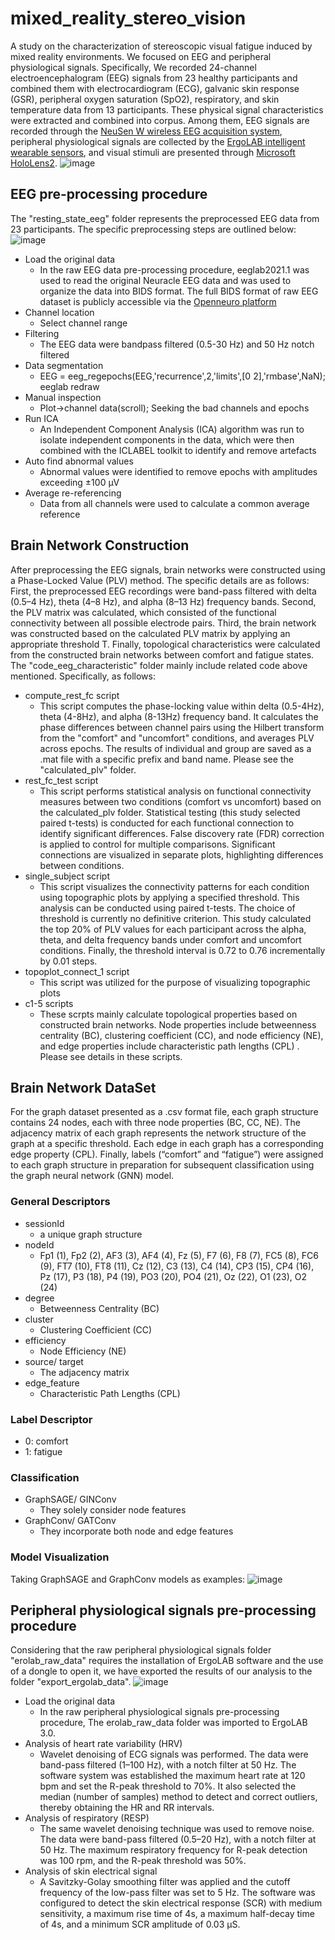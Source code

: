 # mixed_reality_stereo_vision
A study on the characterization of stereoscopic visual fatigue induced by mixed reality environments. We focused on EEG and peripheral physiological signals. Specifically, We recorded 24-channel electroencephalogram (EEG) signals from 23 healthy participants and combined them with electrocardiogram (ECG), galvanic skin response (GSR), peripheral oxygen saturation (SpO2), respiratory, and skin temperature data from 13 participants. These physical signal characteristics were extracted and combined into corpus. Among them, EEG signals are recorded through the [NeuSen W wireless EEG acquisition system](http://www.neuracle.cn/), peripheral physiological signals are collected by the [ErgoLAB intelligent wearable sensors](https://resources.ergolab.cn/), and visual stimuli are presented through [Microsoft HoloLens2](https://www.insight.com/en_US/shop/partner/microsoft/hardware/hololens.html).
 ![image](https://github.com/taochunguang2022/mixed_reality_stereo_vision/blob/main/device.jpg)
## EEG pre-processing procedure
The "resting_state_eeg" folder represents the preprocessed EEG data from 23 participants. The specific preprocessing steps are outlined below:
 ![image](https://github.com/taochunguang2022/mixed_reality_stereo_vision/blob/main/data_preprocessing.jpg)
- Load the original data
  - In the raw EEG data pre-processing procedure, eeglab2021.1 was used to read the original Neuracle EEG data and was used to organize the data into BIDS format. The full BIDS format of raw EEG dataset is publicly accessible via the [Openneuro platform](https://openneuro.org/datasets/ds005416}{https://openneuro.org/datasets/ds005416)
- Channel location
  - Select channel range
- Filtering
  - The EEG data were bandpass filtered (0.5-30 Hz) and 50 Hz notch filtered
- Data segmentation
  - EEG = eeg_regepochs(EEG,'recurrence',2,'limits',[0 2],'rmbase',NaN); eeglab redraw
- Manual inspection
  - Plot->channel data(scroll); Seeking the bad channels and epochs
- Run ICA
  - An Independent Component Analysis (ICA) algorithm was run to isolate independent components in the data, which were then combined with the ICLABEL toolkit to identify and remove artefacts 
- Auto find abnormal values
  - Abnormal values were identified to remove epochs with amplitudes exceeding ±100 µV
- Average re-referencing
  - Data from all channels were used to calculate a common average reference
## Brain Network Construction
After preprocessing the EEG signals, brain networks were constructed using a Phase-Locked Value (PLV) method. The specific details are as follows: First, the preprocessed EEG recordings were band-pass filtered with delta (0.5–4 Hz), theta (4–8 Hz), and alpha (8–13 Hz) frequency bands. Second, the PLV matrix was calculated, which consisted of the functional connectivity between all possible electrode pairs. Third, the brain network was constructed based on the calculated PLV matrix by applying an appropriate threshold T. Finally, topological characteristics were calculated from the constructed brain networks between comfort and fatigue states. The "code_eeg_characteristic" folder mainly include related code above mentioned. Specifically, as follows:
- compute_rest_fc script
  - This script computes the phase-locking value within delta (0.5-4Hz), theta (4-8Hz), and alpha (8-13Hz) frequency band. It calculates the phase differences between channel pairs using the Hilbert transform from the "comfort" and "uncomfort" conditions, and averages PLV across epochs. The results of individual and group are saved as a .mat file with a specific prefix and band name. Please see the "calculated_plv" folder.
- rest_fc_test script
  - This script performs statistical analysis on functional connectivity measures between two conditions (comfort vs uncomfort) based on the calculated_plv folder. Statistical testing (this study selected paired t-tests) is conducted for each functional connection to identify significant differences. False discovery rate (FDR) correction is applied to control for multiple comparisons. Significant connections are visualized in separate plots, highlighting differences between conditions.
- single_subject script
  - This script visualizes the connectivity patterns for each condition using topographic plots by applying a specified threshold. This analysis can be conducted using paired t-tests. The choice of threshold is currently no definitive criterion. This study calculated the top 20% of PLV values for each participant across the alpha, theta, and delta frequency bands under comfort and uncomfort conditions. Finally, the threshold interval is 0.72 to 0.76 incrementally by 0.01 steps.
 - topoplot_connect_1 script
   - This script was utilized for the purpose of visualizing topographic plots
 - c1-5 scripts
   - These scrpts mainly calculate topological properties based on constructed brain networks. Node properties include betweenness centrality (BC), clustering coefficient (CC), and node efficiency (NE), and edge properties include characteristic path lengths (CPL) . Please see details in these scripts.
## Brain Network DataSet
For the graph dataset presented as a .csv format file, each graph structure contains 24 nodes, each with three node properties (BC, CC, NE). The adjacency matrix of each graph represents the network structure of the graph at a specific threshold. Each edge in each graph has a corresponding edge property (CPL). Finally, labels (“comfort” and “fatigue”) were assigned to each graph structure in preparation for subsequent classification using the graph neural network (GNN) model.
### General Descriptors
 - sessionId
   - a unique graph structure
 - nodeId
   - Fp1 (1), Fp2 (2), AF3 (3), AF4 (4), Fz (5), F7 (6), F8 (7), FC5 (8), FC6 (9), FT7 (10), FT8 (11), Cz (12), C3 (13), C4 (14), CP3 (15), CP4 (16), Pz (17), P3 (18), P4 (19), PO3 (20), PO4 (21), Oz (22), O1 (23), O2 (24)
 - degree
   - Betweenness Centrality (BC)
 - cluster
   - Clustering Coefficient (CC)
 - efficiency
   - Node Efficiency (NE)
 - source/ target
   - The adjacency matrix
 - edge_feature
   - Characteristic Path Lengths (CPL)
### Label Descriptor
 - 0: comfort
 - 1: fatigue
### Classification
 - GraphSAGE/ GINConv
   - They solely consider node features
 - GraphConv/ GATConv
   - They incorporate both node and edge features
### Model Visualization
   Taking GraphSAGE and GraphConv models as examples:
   ![image](https://github.com/taochunguang2022/mixed_reality_stereo_vision/blob/main/code_classification.jpg)
## Peripheral physiological signals pre-processing procedure
Considering that the raw peripheral physiological signals folder "erolab_raw_data" requires the installation of ErgoLAB software and the use of a dongle to open it, we have exported the results of our analysis to the folder "export_ergolab_data".
![image](https://github.com/taochunguang2022/mixed_reality_stereo_vision/blob/main/peripheral_signal.jpg)
- Load the original data
  - In the raw peripheral physiological signals pre-processing procedure, The erolab_raw_data folder was imported to ErgoLAB 3.0.
- Analysis of heart rate variability (HRV) 
  - Wavelet denoising of ECG signals was performed. The data were band-pass filtered (1–100 Hz), with a notch filter at 50 Hz. The software system was established the maximum heart rate at 120 bpm and set the R-peak threshold to 70%. It also selected the median (number of samples) method to detect and correct outliers, thereby obtaining the HR and RR intervals.
- Analysis of respiratory (RESP)
  - The same wavelet denoising technique was used to remove noise. The data were band-pass filtered (0.5–20 Hz), with a notch filter at 50 Hz. The maximum respiratory frequency for R-peak detection was 100 rpm, and the R-peak threshold was 50%.
- Analysis of skin electrical signal
  - A Savitzky-Golay smoothing filter was applied and the cutoff frequency of the low-pass filter was set to 5 Hz. The software was configured to detect the skin electrical response (SCR) with medium sensitivity, a maximum rise time of 4s, a maximum half-decay time of 4s, and a minimum SCR amplitude of 0.03 µS.
   

